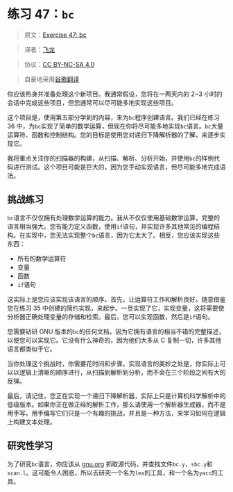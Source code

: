 # 练习 47：`bc`

> 原文：[Exercise 47: bc](https://learncodethehardway.org/more-python-book/ex47.html)

> 译者：[飞龙](https://github.com/wizardforcel)

> 协议：[CC BY-NC-SA 4.0](http://creativecommons.org/licenses/by-nc-sa/4.0/)

> 自豪地采用[谷歌翻译](https://translate.google.cn/)

你应该热身并准备处理这个新项目。我通常假设，您将在一两天内的 2~3 小时的会话中完成这些项目，但您通常可以尽可能多地实现这些项目。

这个项目是，使用第五部分学到的内容，来为`bc`程序创建语言。我们已经在练习 36 中，为`bc`实现了简单的数学运算，但现在你将尽可能多地实现`bc`语言。`bc`大量运算符、函数和控制结构。您的目标是使用您对递归下降解析器的了解，来逐步实现它。

我将重点关注你的扫描器的构建，从扫描、解析、分析开始，并使用`bc`的样例代码进行测试。这个项目可能是巨大的，因为您手动实现语言，但尽可能多地完成语法。

## 挑战练习

`bc`语言不仅仅拥有处理数学运算的能力。我从不仅仅使用基础数学运算，完整的语言相当强大。您有能力定义函数，使用`if`语句，并实现许多其他常见的编程结构。在实现中，您无法实现整个`bc`语言，因为它太大了。相反，您应该实现这些东西：

+   所有的数学运算符
+   变量
+   函数
+   `if`语句

这实际上是您应该实现该语言的顺序。首先，让运算符工作和解析良好。随意借鉴您在练习 35 中创建的简约实现，来起步。一旦实现了它，实现变量，这将需要使分析器正确处理变量的存储和检索。最后，您可以实现函数，然后是`if`语句。

您需要钻研 GNU 版本的`bc`的任何文档，因为它拥有语言的相当不错的完整描述，以便您可以实现它。它没有什么神奇的，因为他们大多从 C 复制一切，许多其他语言都类似于它。

当你处理这个挑战时，你需要花时间和步骤。实现语言的美妙之处是，你实际上可以以逻辑上清晰的顺序进行，从扫描到解析到分析，而不会在三个阶段之间有大的反弹。

最后，请记住，您正在实现一个递归下降解析器，实际上只是计算机科学解析中的低级版本。如果你正在做正经的解析工作，那么请使用一个解析器生成器，而不是用手写。用手编写它们只是一个有趣的挑战，并且是一种方法，来学习如何在逻辑上构建文本处理。

## 研究性学习

为了研究`bc`语言，你应该从 [gnu.org](http://ftp.gnu.org/gnu/bc/) 抓取源代码，并查找文件`bc.y`，`sbc.y`和`scan.l`。这可能令人困惑，所以去研究一个名为`lex`的工具，和一个名为`yacc`的工具。
